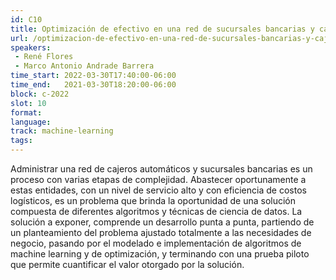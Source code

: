 ```yaml
---
id: C10
title: Optimización de efectivo en una red de sucursales bancarias y cajeros automáticos
url: /optimizacion-de-efectivo-en-una-red-de-sucursales-bancarias-y-cajeros-automaticos
speakers:
 - René Flores
 - Marco Antonio Andrade Barrera
time_start: 2022-03-30T17:40:00-06:00
time_end:   2021-03-30T18:20:00-06:00
block: c-2022
slot: 10
format: 
language: 
track: machine-learning
tags:
---
```


Administrar una red de cajeros automáticos y sucursales bancarias es un proceso con varias etapas de complejidad. Abastecer oportunamente a estas entidades, con un nivel de servicio alto y con eficiencia de costos logísticos, es un problema que brinda la oportunidad de una solución compuesta de diferentes algoritmos y técnicas de ciencia de datos. La solución a exponer, comprende un desarrollo punta a punta, partiendo de un planteamiento del problema ajustado totalmente a las necesidades de negocio, pasando por el modelado e implementación de algoritmos de machine learning y de optimización, y terminando con una prueba piloto que permite cuantificar el valor otorgado por la solución.

